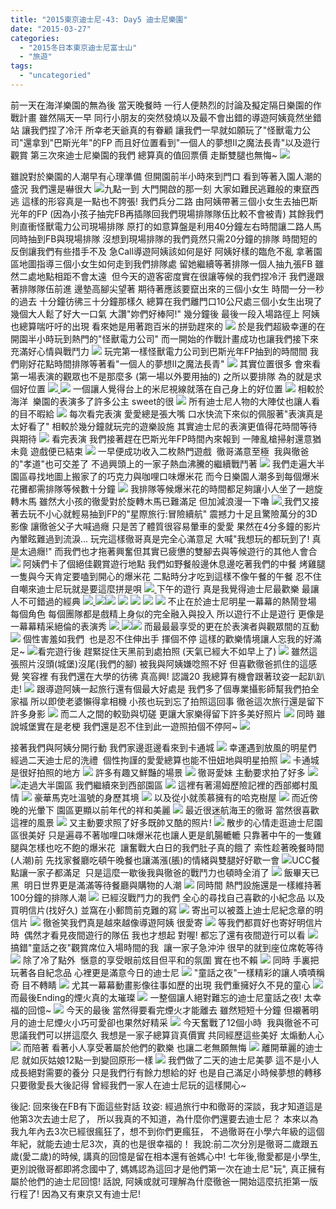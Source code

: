 ```yaml
---
title: "2015東京迪士尼-43: Day5 迪士尼樂園"
date: "2015-03-27"
categories: 
  - "2015冬日本東京迪士尼富士山"
  - "旅遊"
tags: 
  - "uncategoried"
---
```


前一天在海洋樂園的無為後 當天晚餐時 一行人便熱烈的討論及擬定隔日樂園的作戰計畫 雖然隔天一早 同行小朋友的突然發燒以及最不會出錯的導遊阿姨竟然坐錯站 讓我們捏了冷汗 所幸老天爺真的有眷顧 讓我們一早就如願玩了"怪獸電力公司"還拿到"巴斯光年"的FP 而且好位置看到"一個人的夢想II之魔法長青"以及遊行觀賞 第三次來迪士尼樂園的我們 總算真的值回票價 走斷雙腿也無悔~ ![](images/16567453061_ac3246a568.jpg) 

雖說對於樂園的人潮早有心理準備 但開園前半小時來到門口 看到等著入園人潮的盛況 我們還是嚇很大 [![](images/16569247695_cb50262913.jpg)](http://flickr.com/photos/33703965@N00/16569247695)九點一到 大門開啟的那一刻 大家如難民逃難般的東竄西逃 這樣的形容真是一點也不誇張! 我們兵分二路 由阿姨帶著三個小女生去抽巴斯光年的FP (因為小孩子抽完FB再插隊回我們現場排隊隊伍比較不會被青) 其餘我們則直衝怪獸電力公司現場排隊 原打的如意算盤是利用40分鐘左右時間讓二路人馬同時抽到FB與現場排隊 沒想到現場排隊的我們竟然只需20分鐘的排隊 時間短的反倒讓我們有些措手不及 急Call導遊阿姨該如何是好 阿姨好樣的臨危不亂 拿著園區地圖指導三個小女生如何走到我們排隊處 留她繼續等著排隊一個人抽九張FB 雖然二處地點相距不會太遠  但今天的遊客密度實在很讓等候的我們捏冷汗 我們邊跟著排隊隊伍前進 邊墊高腳尖望著 期待著應該要竄出來的三個小女生 時間一分一秒的過去 十分鐘彷彿三十分鐘那樣久 總算在我們離門口10公尺處三個小女生出現了 幾個大人鬆了好大一口氣 大讚"妳們好棒阿!" 幾分鐘後 最後一段入場路徑上 阿姨也總算喘吁吁的出現 看來她是用著跑百米的拼勁趕來的 [![](images/16381554388_527271fd9e.jpg)](http://flickr.com/photos/33703965@N00/16381554388) 於是我們超級幸運的在開園半小時玩到熱門的"怪獸電力公司" 而一開始的作戰計畫成功也讓我們接下來充滿好心情與戰鬥力 [![](images/16568106042_851bdcef22.jpg)](http://flickr.com/photos/33703965@N00/16568106042) 玩完第一樣怪獸電力公司到巴斯光年FP抽到的時間間 我們剛好花點時間排隊等著看"一個人的夢想II之魔法長青" [![](images/16381753010_36a93ac6ca.jpg)](http://flickr.com/photos/33703965@N00/16381753010) 其實位置很多 會來看第一場表演的觀眾也不是那麼多 (第一場以外要用抽的) 之所以要排隊 為的就是求個好位置 ![](images/16381541798_53961ae054.jpg)[ ![](images/15948540883_61a86ac864.jpg)](http://flickr.com/photos/33703965@N00/15948540883) 一個讓人覺得台上的米尼視線就落在自己身上的好位置 ![](images/16383276757_baf044565b.jpg) 相較於海洋  樂園的表演多了許多公主 sweet的很 ![](images/16383272867_8e8f3f1873.jpg) 所有迪士尼人物的大陣仗也讓人看的目不暇給 ![](images/15946629784_73ba4345cb.jpg) 每次看完表演 愛愛總是張大嘴 口水快流下來似的佩服著"表演真是太好看了" 相較於幾分鐘就玩完的遊樂設施 其實迪士尼的表演更值得花時間等待與期待 ![](images/16543180366_c3f323dafb.jpg) 看完表演 我們接著趕在巴斯光年FP時間內來報到 一陣亂槍掃射還意猶未竟 遊戲便已結束 ![](images/16511150126_419fe655f3.jpg) 一早便成功收入二枚熱門遊戲  徹哥滿意至極  我與徹爸的"孝道"也可交差了 不過興頭上的一家子熱血沸騰的繼續戰鬥著 ![](images/16567496711_de633bb582.jpg) 我們走遍大半園區尋找地圖上搬家了的巧克力與咖哩口味爆米花 而今日樂園人潮多到每個爆米花攤都需排隊等候數十分鐘 ![](images/16567512721_63f743f5ed.jpg) 我排隊等候爆米花的時間都足夠讓小人坐了一趟旋轉木馬 雖然大小孩的徹愛對於旋轉木馬已難滿足 但加減浪漫一下嚕 ![](images/16568055532_fbed25698c.jpg)[ ](http://flickr.com/photos/33703965@N00/16567496711)我們又接著去玩不小心就輕易抽到FP的"星際旅行:冒險續航" 震撼力十足且驚險萬分的3D影像 讓徹爸父子大喊過癮 只是苦了體質很容易暈車的愛愛 果然在4分多鐘的影片內暈眩難過到流淚... 玩完這樣徹哥真是完全心滿意足 大喊"我想玩的都玩到了! 真是太過癮!" 而我們也才拖著興奮但其實已疲憊的雙腳去與等候遊行的其他人會合 ![](images/16535573511_7c29538433.jpg) 阿姨們卡了個絕佳觀賞遊行地點 我們如野餐般邊休息邊吃著我們的中餐 烤雞腿一隻與今天肯定要嗑到開心的爆米花 二點時分才吃到這樣不像午餐的午餐 忍不住自嘲來迪士尼玩就是要這麼拼是唄 ![](images/15948542993_aee16a0b4a.jpg)[ ](http://flickr.com/photos/33703965@N00/16382860009)下午的遊行 真是我覺得迪士尼最歡樂 最讓人不可錯過的經典 [![](images/16543141216_35d23de4d2.jpg)](http://flickr.com/photos/33703965@N00/16543141216)[ ![](images/16381680050_a599e45982.jpg)](http://flickr.com/photos/33703965@N00/16381680050)[![](images/16567474811_863747cb1d.jpg)](http://flickr.com/photos/33703965@N00/16567474811) [![](images/16567471401_0cbb1e7083.jpg)](http://flickr.com/photos/33703965@N00/16567471401) [![](images/16381444848_c32f40176c.jpg)](http://flickr.com/photos/33703965@N00/16381444848) [![](images/16381298230_ca7bd821e5.jpg)](http://flickr.com/photos/33703965@N00/16381298230) ![](images/16381573350_78cc4d5f1f.jpg) 不止在於迪士尼明星一幕幕的熱鬧登場 每個角色 每個團隊都是戲精上身似的完全融入與投入 所以遊行不止是遊行 更像是一幕幕精采絕倫的表演秀 [![](images/16542786316_e6b961d5a7.jpg)](http://flickr.com/photos/33703965@N00/16542786316)[ ![](images/16381413078_3cc09596c5.jpg)](http://flickr.com/photos/33703965@N00/16381413078)[![](images/15948836443_475074558a.jpg)](http://flickr.com/photos/33703965@N00/15948836443) [](http://flickr.com/photos/33703965@N00/16381573350)而最最最享受的更在於表演者與觀眾間的互動 [![](images/15946516514_6feb521f5e.jpg)](http://flickr.com/photos/33703965@N00/15946516514) 個性害羞如我們  也是忍不住伸出手 揮個不停 這樣的歡樂情境讓人忘我的好滿足~ [![](images/16383199387_6fdcf7bc8a.jpg)](http://flickr.com/photos/33703965@N00/16543025416)看完遊行後 趕緊捉住天黑前到處拍照 (天氣已經大不如早上了) [![](images/16381379998_8c6d7215e0.jpg)](http://flickr.com/photos/33703965@N00/16381379998) 雖然這張照片沒頭(城堡)沒尾(我們的腳) 被我與阿姨嫌唸照不好 但喜歡徹爸抓住的這感覺 笑容裡 有我們還在大學的彷彿 真高興! 認識20 我總算有機會跟著玟姿一起趴趴走! [![](images/16569083525_f11235202e.jpg)](http://flickr.com/photos/33703965@N00/16569083525) 跟導遊阿姨一起旅行還有個最大好處是 我們多了個專業攝影師幫我們拍全家福 所以即使老婆懶得拿相機 小孩也玩到忘了拍照這回事 徹爸這次旅行還是留下許多身影 ![](images/16536106302_8b25877b7d.jpg) 而二人之間的較勁與切磋 更讓大家樂得留下許多美好照片 [![](images/16543019546_9edd15e60d.jpg)](http://flickr.com/photos/33703965@N00/16543019546) 同時 雖說城堡實在是老梗 我們還是忍不住到此一遊照拍個不停阿~ [![](images/16543009246_8b4d3cb953.jpg)](http://flickr.com/photos/33703965@N00/16543009246)

接著我們與阿姨分開行動 我們家邊逛邊看來到卡通城 ![](images/16542996216_08f410df4e.jpg) 幸運遇到放風的明星們 經過二天迪士尼的洗禮  個性拘謹的愛愛總算也能不忸妞地與明星拍照 [![](images/16381543990_a1e4917ab4.jpg)](http://flickr.com/photos/33703965@N00/16381543990) [](http://flickr.com/photos/33703965@N00/16542996216)卡通城是很好拍照的地方 [![](images/16567883542_e8b68c1b80.jpg)](http://flickr.com/photos/33703965@N00/16567883542) 許多有趣又鮮豔的場景 ![](images/16542977186_8aafe2138c.jpg) 徹哥愛妹 主動要求拍了好多 ![](images/16569013275_d78143d924.jpg)[ ![](images/16569015755_d51939e7fc.jpg)](http://flickr.com/photos/33703965@N00/16569015755)走過大半園區 我們繼續來到西部園區 [![](images/15946368624_3f200dea14.jpg)](http://flickr.com/photos/33703965@N00/15946368624) 這裡有著湯姆歷險記裡的西部鄉村風情 [![](images/15948771733_d8606a7aa8.jpg)](http://flickr.com/photos/33703965@N00/15948771733) 豪華馬克吐溫號的身歷其境 [![](images/16382620239_2fbe6d5ddb.jpg)](http://flickr.com/photos/33703965@N00/16382620239) 以及從小就羨慕擁有的哈克樹屋 [![](images/16567810162_f6df4054ba.jpg)](http://flickr.com/photos/33703965@N00/16567810162) 而近傍晚的光暈下 園區更顯以前年代的祥和美麗 [![](images/16567289791_4606ebf3cd.jpg)](http://flickr.com/photos/33703965@N00/16567289791) 最近很迷航海王的徹哥 當然很喜歡這裡的風景 ![](images/16568964265_6a73c1e3b6.jpg) 又主動要求照了好多既帥又酷的照片! [![](images/15948756813_e3800d93dd.jpg)](http://flickr.com/photos/33703965@N00/15948756813) 散步的心情走逛迪士尼園區很美好 只是遍尋不著咖哩口味爆米花也讓人更是飢腸轆轆 只靠著中午的一隻雞腿與怎樣也吃不飽的爆米花  讓奮戰大白日的我們肚子真的餓了 索性趁著晚餐時間(人潮)前 先找家餐廳吃頓午晚餐也讓滿漲(脹)的情緒與雙腿好好歇一會 [![](images/16567253411_d95a321343.jpg)](http://flickr.com/photos/33703965@N00/16567253411)UCC餐點讓一家子都滿足  只是這麼一歇後我與徹爸的戰鬥力也頓時全消了 ![](images/16382616119_bae87d3ddc.jpg) 飯畢天已黑  明日世界更是滿滿等待餐廳與購物的人潮 [![](images/15946338794_2b0bc7db3d.jpg)](http://flickr.com/photos/33703965@N00/15946338794) 同時間 熱門設施還是一樣維持著100分鐘的排隊人潮 [![](images/16542890526_974339b57c.jpg)](http://flickr.com/photos/33703965@N00/16542890526) 已經沒戰鬥力的我們 全心的尋找自己喜歡的小紀念品 以及買明信片(找好久) 並窩在小郵筒前克難的寫 [![](images/16567789282_801405c7b3.jpg)](http://flickr.com/photos/33703965@N00/16567789282) 寄出可以被蓋上迪士尼紀念章的明信片 [![](images/16381222968_24f87b9e42.jpg)](http://flickr.com/photos/33703965@N00/16381222968) 徹爸笑我們真是越來越像導遊阿姨 很愛寄 ![](images/15946328714_aa09313362.jpg) 等我們都買好也寄好明信片時  偶然才看見夜間遊行的隊伍 我也才想起 對喔! 都忘了還有夜間遊行可以看 [![](images/15948692873_14cba54f72.jpg)](http://flickr.com/photos/33703965@N00/15948692873)搞錯"童話之夜"觀賞席位入場時間的我  讓一家子急沖沖 很早的就到座位席乾等待 [![](images/16567757462_838f86640f.jpg)](http://flickr.com/photos/33703965@N00/16567757462) 除了冷了點外  愜意的享受眼前炫目但平和的氛圍 實在也不賴 [![](images/16542873406_06614f47f6.jpg)](http://flickr.com/photos/33703965@N00/16542873406) 同時 手裏把玩著各自紀念品 心裡更是滿意今日的迪士尼 [![](images/16542871256_f95696743a.jpg)](http://flickr.com/photos/33703965@N00/16542871256) "童話之夜"一樣精彩的讓人嘖嘖稱奇 目不轉睛 [![](images/16381186148_584ef9f0b6.jpg)](http://flickr.com/photos/33703965@N00/16381186148) 尤其一幕幕動畫影像往事如歷的出現 我們重擁好久不見的童心 ![](images/16382549859_7a537c09f2.jpg) 而最後Ending的煙火真的太璀璨 [![](images/16381173628_32557e8f67.jpg)](http://flickr.com/photos/33703965@N00/16381173628) 一整個讓人絕對難忘的迪士尼童話之夜! 太幸福的回憶~ [![](images/16381161358_8896e23a9f.jpg)](http://flickr.com/photos/33703965@N00/16381161358) 今天的最後 當然得要看完煙火才能離去 雖然短短十分鐘 但襯著明月的迪士尼煙火小巧可愛卻也果然好精采 ![](images/16382533519_a332d549d2.jpg) 今天奮戰了12個小時  我與徹爸不可思議我們可以拼這麼久 我想是一家子總算貨真價實 共同經歷這些美好 太煽動人心 [![](images/16567710252_b170496621.jpg)](http://flickr.com/photos/33703965@N00/16567710252) 而陪著 看著小人享受著屬於他們的歡樂 也讓二老無願無悔 [![](images/16567699682_8b066a24cb.jpg)](http://flickr.com/photos/33703965@N00/16567699682) 離開華麗的迪士尼 就如灰姑娘12點一到變回原形一樣 [![](images/16382881147_fc2704b346.jpg)](http://flickr.com/photos/33703965@N00/16382881147) 我們做了二天的迪士尼美夢 這不是小人成長絕對需要的養分 只是我們行有餘力想給的好 也是自己滿足小時候夢想的轉移 只要徹愛長大後記得 曾經我們一家人在迪士尼玩的這樣開心~

後記: 回來後在FB有下面這些對話 玟姿: 經過旅行中和徹哥的深談，我才知道這是他第3次去迪士尼了， 所以我真的不知道，為什麼你們還要去迪士尼？ 本來以為我九年內去3次已經很瘋狂了，想不到你們更瘋狂， 不過徹哥在小學六年級的這個年紀，就能去迪士尼3次，真的也是很幸福的！ 我說:前二次分別是徹哥二歲跟五歲(愛二歲)的時候, 講真的回憶是留在相本還有爸媽心中! 七年後,徹愛都是小學生, 更別說徹哥都即將念國中了, 媽媽認為這回才是他們第一次在迪士尼"玩", 真正擁有屬於他們的迪士尼回憶! 話說, 阿姨或就可理解為什麼徹爸一開始這麼抗拒第一版行程了! 因為又有東京又有迪士尼!
